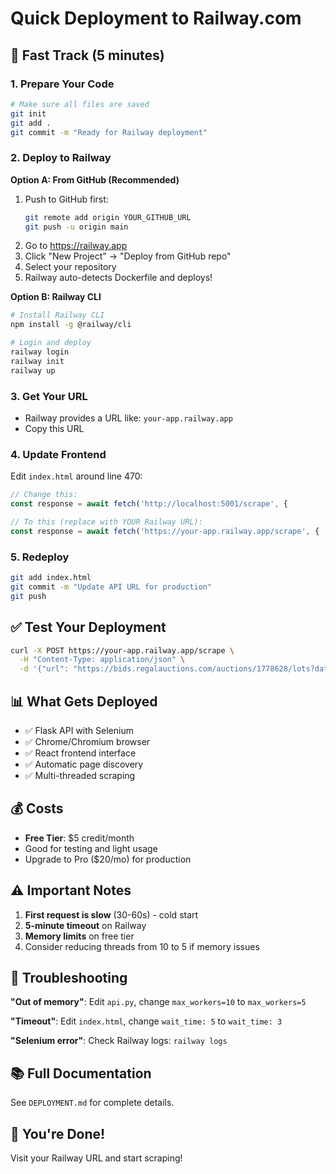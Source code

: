 # Quick Deployment to Railway.com

## 🚀 Fast Track (5 minutes)

### 1. Prepare Your Code
```bash
# Make sure all files are saved
git init
git add .
git commit -m "Ready for Railway deployment"
```

### 2. Deploy to Railway

**Option A: From GitHub (Recommended)**
1. Push to GitHub first:
   ```bash
   git remote add origin YOUR_GITHUB_URL
   git push -u origin main
   ```
2. Go to https://railway.app
3. Click "New Project" → "Deploy from GitHub repo"
4. Select your repository
5. Railway auto-detects Dockerfile and deploys!

**Option B: Railway CLI**
```bash
# Install Railway CLI
npm install -g @railway/cli

# Login and deploy
railway login
railway init
railway up
```

### 3. Get Your URL
- Railway provides a URL like: `your-app.railway.app`
- Copy this URL

### 4. Update Frontend
Edit `index.html` around line 470:
```javascript
// Change this:
const response = await fetch('http://localhost:5001/scrape', {

// To this (replace with YOUR Railway URL):
const response = await fetch('https://your-app.railway.app/scrape', {
```

### 5. Redeploy
```bash
git add index.html
git commit -m "Update API URL for production"
git push
```

## ✅ Test Your Deployment

```bash
curl -X POST https://your-app.railway.app/scrape \
  -H "Content-Type: application/json" \
  -d '{"url": "https://bids.regalauctions.com/auctions/1778628/lots?date=2025-10-24&page=1", "scrape_all_pages": true}'
```

## 📊 What Gets Deployed

- ✅ Flask API with Selenium
- ✅ Chrome/Chromium browser
- ✅ React frontend interface
- ✅ Automatic page discovery
- ✅ Multi-threaded scraping

## 💰 Costs

- **Free Tier**: $5 credit/month
- Good for testing and light usage
- Upgrade to Pro ($20/mo) for production

## ⚠️ Important Notes

1. **First request is slow** (30-60s) - cold start
2. **5-minute timeout** on Railway
3. **Memory limits** on free tier
4. Consider reducing threads from 10 to 5 if memory issues

## 🐛 Troubleshooting

**"Out of memory"**: Edit `api.py`, change `max_workers=10` to `max_workers=5`

**"Timeout"**: Edit `index.html`, change `wait_time: 5` to `wait_time: 3`

**"Selenium error"**: Check Railway logs: `railway logs`

## 📚 Full Documentation

See `DEPLOYMENT.md` for complete details.

## 🎉 You're Done!

Visit your Railway URL and start scraping!
